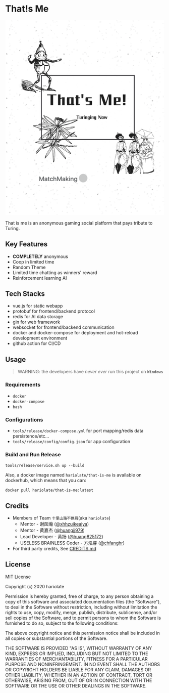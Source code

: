 # That!s Me 
![intro](docs/intro.png)

That is me is an anonymous gaming social platform that pays tribute to Turing.

## Key Features
* **COMPLETELY** anonymous
* Coop in limited time
* Random Theme
* Limited time chatting as winners' reward
* Reinforcement learning AI

## Tech Stacks
* vue.js for static webapp
* protobuf for frontend/backend protocol
* redis for AI data storage
* gin for web framework
* websocket for frontend/backend communication
* docker and docker-compose for deployment and hot-reload development environment
* github action for CI/CD

## Usage
> WARNING: the developers have *never ever* run this project on **`Windows`**
### Requirements
* `docker` 
* `docker-compose`
* `bash`
### Configurations
* `tools/release/docker-compose.yml` for port mapping/redis data persistence/etc... 
* `tools/release/config/config.json` for app configuration
### Build and Run Release
```shell script
tools/release/service.sh up --build
```
Also, a docker image named `hariolate/that-is-me` is available on dockerhub, which means that you can:
```shell script
docker pull hariolate/that-is-me:latest
```

## Credits 
* Members of Team `十里山路不换肩`(aka `hariolate`) 
    * Mentor - 谢函瀚 ([@xhhzuikeaiya](https://github.com/xhhzuikeaiya)) <br>
    * Mentor - 黄嘉杰 ([@huangjj979](https://github.com/huangjj979)) <br>
    * Lead Developer - 黄扬 ([@huang825172](https://github.com/huang825172)) <br>
    * USELESS BRAINLESS Coder - 方泓睿 ([@chfanghr](https://github.com/chfanghr)) <br>
* For third party credits, See [CREDITS.md](CREDITS.md)

## License
MIT License

Copyright (c) 2020 hariolate

Permission is hereby granted, free of charge, to any person obtaining a copy
of this software and associated documentation files (the "Software"), to deal
in the Software without restriction, including without limitation the rights
to use, copy, modify, merge, publish, distribute, sublicense, and/or sell
copies of the Software, and to permit persons to whom the Software is
furnished to do so, subject to the following conditions:

The above copyright notice and this permission notice shall be included in all
copies or substantial portions of the Software.

THE SOFTWARE IS PROVIDED "AS IS", WITHOUT WARRANTY OF ANY KIND, EXPRESS OR
IMPLIED, INCLUDING BUT NOT LIMITED TO THE WARRANTIES OF MERCHANTABILITY,
FITNESS FOR A PARTICULAR PURPOSE AND NONINFRINGEMENT. IN NO EVENT SHALL THE
AUTHORS OR COPYRIGHT HOLDERS BE LIABLE FOR ANY CLAIM, DAMAGES OR OTHER
LIABILITY, WHETHER IN AN ACTION OF CONTRACT, TORT OR OTHERWISE, ARISING FROM,
OUT OF OR IN CONNECTION WITH THE SOFTWARE OR THE USE OR OTHER DEALINGS IN THE
SOFTWARE.

 